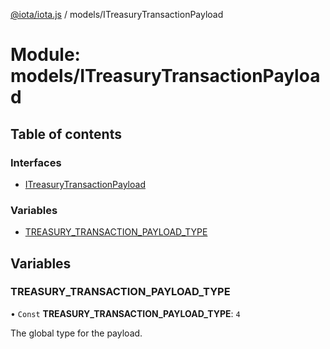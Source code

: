 [@iota/iota.js](../README.md) / models/ITreasuryTransactionPayload

# Module: models/ITreasuryTransactionPayload

## Table of contents

### Interfaces

- [ITreasuryTransactionPayload](../interfaces/models_itreasurytransactionpayload.itreasurytransactionpayload.md)

### Variables

- [TREASURY\_TRANSACTION\_PAYLOAD\_TYPE](models_itreasurytransactionpayload.md#treasury_transaction_payload_type)

## Variables

### TREASURY\_TRANSACTION\_PAYLOAD\_TYPE

• `Const` **TREASURY\_TRANSACTION\_PAYLOAD\_TYPE**: ``4``

The global type for the payload.
